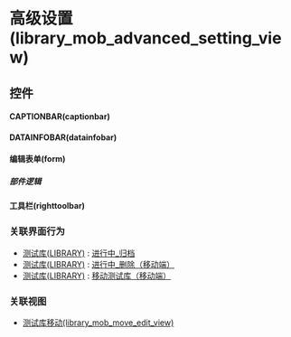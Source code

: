 # 高级设置(library_mob_advanced_setting_view)  <!-- {docsify-ignore-all} -->



## 控件
#### CAPTIONBAR(captionbar)
#### DATAINFOBAR(datainfobar)
#### 编辑表单(form)

##### 部件逻辑
#### 工具栏(righttoolbar)


### 关联界面行为
  * [测试库(LIBRARY)](module/TestMgmt/library) : [进行中_归档](module/TestMgmt/library#界面行为)
  * [测试库(LIBRARY)](module/TestMgmt/library) : [进行中_删除（移动端）](module/TestMgmt/library#界面行为)
  * [测试库(LIBRARY)](module/TestMgmt/library) : [移动测试库（移动端）](module/TestMgmt/library#界面行为)

### 关联视图
  * [测试库移动(library_mob_move_edit_view)](app/view/library_mob_move_edit_view)

<script>
 const { createApp } = Vue
  createApp({
    data() {
      return {

      }
    }
  }).use(ElementPlus).mount('#app')
</script>